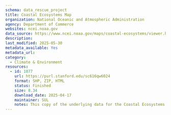 ```yaml
---
schema: data_rescue_project 
title: Coastal Ecosystems Map
organization: National Oceanic and Atmospheric Administration
agency: Department of Commerce
websites: ncei.noaa.gov
data_source: https://www.ncei.noaa.gov/maps/coastal-ecosystems/viewer.htm
description: 
last_modified: 2025-05-30
metadata_available: Yes
metadata_url: 
category:
  - Climate & Environment 
resources:
  - id: 1077
    url: https://purl.stanford.edu/sc616qw6024
    format: SHP, ZIP, HTML
    status: Finished
    size: 8.34
    download_date: 2025-04-17
    maintainer: SUL
    notes: This copy of the underlying data for the Coastal Ecosystems Map was downloaded on April 17, 2025 before the map viewer was decommissioned on May 5, 2025. The directory structure follows the order that the original map layers were in (Physical Data, Biotic Data, Living Marine Resources, Socioeconomic Conditions, Environmental Quality, Jurisdictions). You can view what the original map viewer looked like here https://web.archive.org/web/20250423220047/https://www.ncei.noaa.gov/maps/coastal-ecosystems/viewer.htm but note that the original functionality might not work through the Wayback Machine. The original url (https://www.ncei.noaa.gov/maps/coastal-ecosystems/viewer.htm) now points to a resource called the Gulf Data Atlas, where the data can be viewed and filtered in a map viewer.Each subdirectory contains more subdirectories for various layers. In those, there are directories for metadata and data, along with csvs of the data and metadata links that were used to populate these directories. The links were copied from the original viewer for each layer. Output logs (when present) are of the wget commands used to download data. Sometimes links would 404, and these would be documented in the output logs.
---
```

